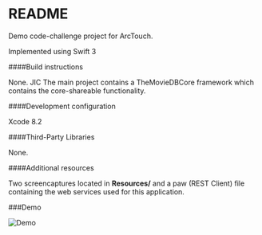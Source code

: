 # README

Demo code-challenge project for ArcTouch.

Implemented using Swift 3

####Build instructions

None. JIC The main project contains a TheMovieDBCore framework which contains the core-shareable functionality.

####Development configuration

Xcode 8.2

####Third-Party Libraries

None.

####Additional resources

Two screencaptures located in **Resources/** and a paw (REST Client) file  containing the web services used for this application.

###Demo

![Demo](http://i.imgur.com/RNdNBXN.gifv)
